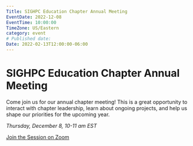 ```yaml
---
Title: SIGHPC Education Chapter Annual Meeting
EventDate: 2022-12-08
EventTime: 10:00:00
TimeZone: US/Eastern
category: event
# Published date:
Date: 2022-02-13T12:00:00-06:00
---
```


# SIGHPC Education Chapter Annual Meeting

Come join us for our annual chapter meeting! This is a great opportunity to interact with chapter leadership, learn about ongoing projects, and help us shape our priorities for the upcoming year.

*Thursday, December 8, 10-11 am EST*

[Join the Session on Zoom](https://us02web.zoom.us/j/84566629633?pwd=ditGRzBwK2RWdmtBVHRLblR4dzNQQT09)
